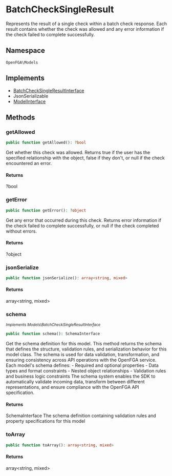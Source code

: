 # BatchCheckSingleResult

Represents the result of a single check within a batch check response. Each result contains whether the check was allowed and any error information if the check failed to complete successfully.

## Namespace
`OpenFGA\Models`

## Implements
* [BatchCheckSingleResultInterface](BatchCheckSingleResultInterface.md)
* JsonSerializable
* [ModelInterface](ModelInterface.md)



## Methods
### getAllowed


```php
public function getAllowed(): ?bool
```

Get whether this check was allowed. Returns true if the user has the specified relationship with the object, false if they don&#039;t, or null if the check encountered an error.


#### Returns
?bool

### getError


```php
public function getError(): ?object
```

Get any error that occurred during this check. Returns error information if the check failed to complete successfully, or null if the check completed without errors.


#### Returns
?object

### jsonSerialize


```php
public function jsonSerialize(): array<string, mixed>
```



#### Returns
array&lt;string, mixed&gt;

### schema

*<small>Implements Models\BatchCheckSingleResultInterface</small>*  

```php
public function schema(): SchemaInterface
```

Get the schema definition for this model. This method returns the schema that defines the structure, validation rules, and serialization behavior for this model class. The schema is used for data validation, transformation, and ensuring consistency across API operations with the OpenFGA service. Each model&#039;s schema defines: - Required and optional properties - Data types and format constraints - Nested object relationships - Validation rules and business logic constraints The schema system enables the SDK to automatically validate incoming data, transform between different representations, and ensure compliance with the OpenFGA API specification.


#### Returns
SchemaInterface
 The schema definition containing validation rules and property specifications for this model

### toArray


```php
public function toArray(): array<string, mixed>
```



#### Returns
array&lt;string, mixed&gt;

